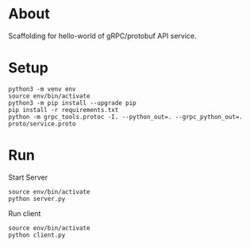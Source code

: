 # About
Scaffolding for hello-world of gRPC/protobuf API service.


# Setup
```
python3 -m venv env
source env/bin/activate
python3 -m pip install --upgrade pip
pip install -r requirements.txt
python -m grpc_tools.protoc -I. --python_out=. --grpc_python_out=. proto/service.proto
```

# Run
Start Server
```
source env/bin/activate
python server.py
```

Run client
```
source env/bin/activate
python client.py
```
